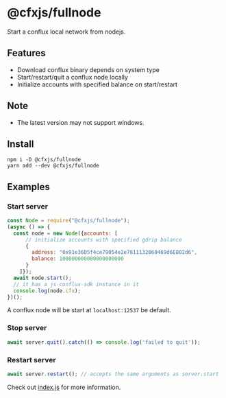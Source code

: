 # @cfxjs/fullnode

Start a conflux local network from nodejs.  

## Features

- Download conflux binary depends on system type 
- Start/restart/quit a conflux node locally
- Initialize accounts with specified balance on start/restart

## Note
- The latest version may not support windows.

## Install
``` shell
npm i -D @cfxjs/fullnode
yarn add --dev @cfxjs/fullnode
```

## Examples

### Start server
``` javascript
const Node = require("@cfxjs/fullnode");
(async () => {
  const node = new Node({accounts: [
      // initialize accounts with specified gdrip balance
      {
        address: "0x91e36D5f4ce79054e2e7811132860469d6E802d6",
        balance: 100000000000000000000
      }
    ]});
  await node.start();
  // it has a js-conflux-sdk instance in it
  console.log(node.cfx);
})();
```

A conflux node will be start at `localhost:12537` be default.  

### Stop server

``` javascript
await server.quit().catch(() => console.log('failed to quit'));
```

### Restart server

``` javascript
await server.restart(); // accepts the same arguments as server.start
```

Check out [index.js](./index.js)  for more information.  